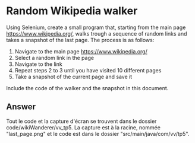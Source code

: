 # Random Wikipedia walker

Using Selenium, create a small program that, starting from the main page https://www.wikipedia.org/, walks trough a sequence of random links and takes a snapshot of the last page.
The process is as follows:

 1. Navigate to the main page https://www.wikipedia.org/
 2. Select a random link in the page
 3. Navigate to the link
 4. Repeat steps 2 to 3 until you have visited 10 different pages
 5. Take a snapshot of the current page and save it

Include the code of the walker and the snapshot in this document.

## Answer

Tout le code et la capture d'écran se trouvent dans le dossier code/wikiWanderer/vv\_tp5. La capture est à la racine, nommée "last_page.png" et le code est dans le dossier "src/main/java/com/vv/tp5".
